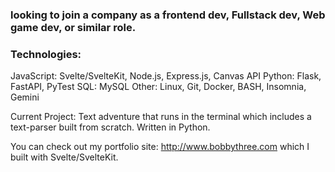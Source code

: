 ### looking to join a company as a frontend dev, Fullstack dev, Web game dev, or similar role.

### Technologies:  
JavaScript: Svelte/SvelteKit, Node.js, Express.js, Canvas API
Python: Flask, FastAPI, PyTest
SQL: MySQL
Other: Linux, Git, Docker, BASH, Insomnia, Gemini

Current Project: Text adventure that runs in the terminal which includes a text-parser built from scratch. Written in Python. 

You can check out my portfolio site: http://www.bobbythree.com which I built with Svelte/SvelteKit.


